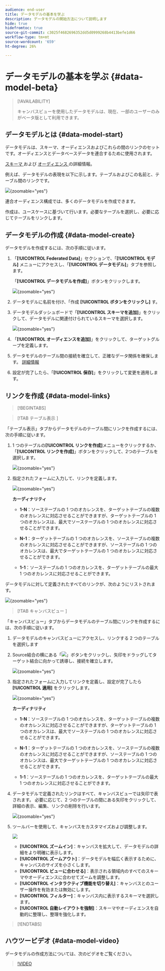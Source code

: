 ```yaml
---
audience: end-user
title: データモデルの基本を学ぶ
description: データモデルの開始方法について説明します
hide: true
hidefromtoc: true
source-git-commit: c3025f4682696352dd5d0999268b4413befe1d66
workflow-type: tm+mt
source-wordcount: '659'
ht-degree: 26%

---
```


# データモデルの基本を学ぶ {#data-model-beta}

>[!AVAILABILITY]
>
>キャンバスビューを使用したデータモデルは、現在、一部のユーザーのみがベータ版として利用できます。

## データモデルとは {#data-model-start}

データモデルは、スキーマ、オーディエンスおよびこれらの間のリンクのセットです。オーディエンスとデータベースデータを連合するために使用されます。

[ スキーマ ](../customer/schemas.md#schema-start) および [ オーディエンス ](../start/audiences.md) の詳細情報。

例えば、データモデルの表現を以下に示します。テーブルおよびこの名前と、テーブル間のリンクです。

![](assets/datamodel.png){zoomable="yes"}

連合オーディエンス構成では、多くのデータモデルを作成できます。

作成は、ユースケースに基づいて行います。必要なテーブルを選択し、必要に応じてテーブルをリンクします。

## データモデルの作成 {#data-model-create}

データモデルを作成するには、次の手順に従います。

1. 「**[!UICONTROL Federated Data]**」セクションで、「**[!UICONTROL モデル]** メニューにアクセスし、「**[!UICONTROL データモデル]**」タブを参照します。

   「**[!UICONTROL データモデルを作成]**」ボタンをクリックします。

   ![](assets/datamodel_create.png){zoomable="yes"}

1. データモデルに名前を付け、「作成 **[!UICONTROL ボタンをクリックし]** す。

1. データモデルダッシュボードで「**[!UICONTROL スキーマを追加]**」をクリックして、データモデルに関連付けられているスキーマを選択します。

   ![](assets/datamodel_schemas.png){zoomable="yes"}

1. 「**[!UICONTROL オーディエンスを追加]**」をクリックして、ターゲットグループを定義します。

1. データモデルのテーブル間の接続を確立して、正確なデータ関係を確保します。 [詳細情報](#data-model-links)

1. 設定が完了したら、「**[!UICONTROL 保存]**」をクリックして変更を適用します。

## リンクを作成 {#data-model-links}

>[!BEGINTABS]

>[!TAB  テーブル表示 ]

「テーブル表示」タブからデータモデルのテーブル間にリンクを作成するには、次の手順に従います。

1. 1 つのテーブルの&#x200B;**[!UICONTROL リンクを作成]**&#x200B;メニューをクリックするか、「**[!UICONTROL リンクを作成]**」ボタンをクリックして、2つのテーブルを選択します。

   ![](assets/datamodel_createlinks.png){zoomable="yes"}

1. 指定されたフォームに入力して、リンクを定義します。

   ![](assets/datamodel_link.png){zoomable="yes"}

   **カーディナリティ**

   * **1-N**：ソーステーブルの 1 つのオカレンスを、ターゲットテーブルの複数のオカレンスに対応させることができますが、ターゲットテーブルの 1 つのオカレンスは、最大でソーステーブルの 1 つのオカレンスに対応させることができます。

   * **N-1**：ターゲットテーブルの 1 つのオカレンスを、ソーステーブルの複数のオカレンスに対応させることができますが、ソーステーブルの 1 つのオカレンスは、最大でターゲットテーブルの 1 つのオカレンスに対応させることができます。

   * **1-1**：ソーステーブルの 1 つのオカレンスを、ターゲットテーブルの最大 1 つのオカレンスに対応させることができます。

データモデルに対して定義されたすべてのリンクが、次のようにリストされます。

![](assets/datamodel_alllinks.png){zoomable="yes"}

>[!TAB  キャンバスビュー ]

「キャンバスビュー」タブからデータモデルのテーブル間にリンクを作成するには、次の手順に従います。

1. データモデルのキャンバスビューにアクセスし、リンクする 2 つのテーブルを選択します

1. Source結合の横にある「![](assets/do-not-localize/Smock_AddCircle_18_N.svg)」ボタンをクリックし、矢印をドラッグしてターゲット結合に向かって誘導し、接続を確立します。

   ![](assets/datamodel.gif){zoomable="yes"}

1. 指定されたフォームに入力してリンクを定義し、設定が完了したら **[!UICONTROL 適用]** をクリックします。

   ![](assets/datamodel-canvas-1.png){zoomable="yes"}

   **カーディナリティ**

   * **1-N**：ソーステーブルの 1 つのオカレンスを、ターゲットテーブルの複数のオカレンスに対応させることができますが、ターゲットテーブルの 1 つのオカレンスは、最大でソーステーブルの 1 つのオカレンスに対応させることができます。

   * **N-1**：ターゲットテーブルの 1 つのオカレンスを、ソーステーブルの複数のオカレンスに対応させることができますが、ソーステーブルの 1 つのオカレンスは、最大でターゲットテーブルの 1 つのオカレンスに対応させることができます。

   * **1-1**：ソーステーブルの 1 つのオカレンスを、ターゲットテーブルの最大 1 つのオカレンスに対応させることができます。

1. データモデルで定義されたリンクはすべて、キャンバスビューでは矢印で表されます。 必要に応じて、2 つのテーブルの間にある矢印をクリックして、詳細の表示、編集、リンクの削除を行います。

   ![](assets/datamodel-canvas-2.png){zoomable="yes"}

1. ツールバーを使用して、キャンバスをカスタマイズおよび調整します。

   ![](assets/datamodel-canvas-3.png)

   * **[!UICONTROL ズームイン]**：キャンバスを拡大して、データモデルの詳細をより明確に表示します。
   * **[!UICONTROL ズームアウト]**：データモデルを幅広く表示するために、キャンバスのサイズを小さくします。
   * **[!UICONTROL ビューに合わせる]**：表示される領域内のすべてのスキーマやオーディエンスに合わせてズームを調整します。
   * **[!UICONTROL インタラクティブ機能を切り替え]**：キャンバスとのユーザー操作を有効または無効にします。
   * **[!UICONTROL フィルター]**：キャンバス内に表示するスキーマを選択します。
   * **[!UICONTROL 自動レイアウトを強制]**：スキーマやオーディエンスを自動的に整理し、整理を強化します。

>[!ENDTABS]

## ハウツービデオ {#data-model-video}

データモデルの作成方法については、次のビデオをご覧ください。

>[!VIDEO](https://video.tv.adobe.com/v/3432020)
